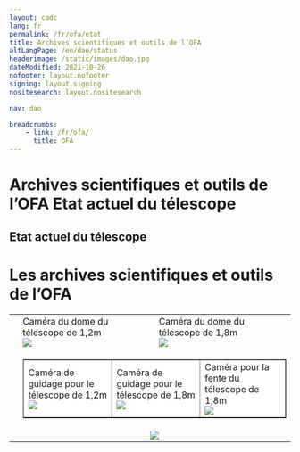```yaml
---
layout: cadc
lang: fr
permalink: /fr/ofa/etat
title: Archives scientifiques et outils de l’OFA
altLangPage: /en/dao/status
headerimage: /static/images/dao.jpg
dateModified: 2021-10-26
nofooter: layout.nofooter
signing: layout.signing
nositesearch: layout.nositesearch

nav: dao

breadcrumbs:
    - link: /fr/ofa/
      title: OFA
---
```


<div class="span-6">
 <h1 id="wb-cont" class="wb-invisible">Archives scientifiques et outils de l’OFA Etat actuel du télescope</h1>
 <h2 class="align-center">Etat actuel du télescope</h2>
 <h1 id="wb-cont" class="wb-invisible">Les archives scientifiques et outils de l’OFA</h1>
 <p>


</p><center>
	<table>

<tbody class="table"><tr>
<td rowspan="3">
<object height="780" width="350" data="/files/vault/DAO/Monitoring/status_tables.html"></object>
</td>

<td>
	Caméra du dome du télescope de 1,2m<br>
<a href="/files/vault/DAO/Monitoring/domecam_48.jpg" class="ui-link">
<img src="/files/vault/DAO/Monitoring/domecam_48.jpg"></a>
</td>
<td>
	Caméra du dome du télescope de 1,8m<br>
<a href="/files/vault/DAO/Monitoring/domecam_72.jpg" class="ui-link">
<img src="/files/vault/DAO/Monitoring/domecam_72.jpg"></a>
</td>
</tr>

<tr>
<td colspan="2">
	<center>
<table bgcolor="#FFFFFF" border="1" cellspacing="0" cellpadding="6" data-darkreader-inline-bgcolor="" style="">
<tbody><tr>

<td>
Caméra de guidage pour le télescope de 1,2m<br>
<a href="/files/vault/DAO/Monitoring/guider_12.jpg" class="ui-link">
<img src="/files/vault/DAO/Monitoring/guider_12.jpg"></a>
</td>

<td>
Caméra de guidage pour le télescope de 1,8m<br>
<a href="/files/vault/DAO/Monitoring/guider_18.jpg" class="ui-link">
<img src="/files/vault/DAO/Monitoring/guider_18.jpg"></a>
</td>

<td>
Caméra pour la fente du télescope de 1,8m<br>
<a href="/files/vault/DAO/Monitoring/slit_18.jpg" class="ui-link">
<img src="/files/vault/DAO/Monitoring/slit_18.jpg"></a>
</td>

</tr>
</tbody></table>
</center>
</td>
</tr>

<tr>
<td align="center" colspan="2">
<a href="/files/vault/DAO/Monitoring/ccdTemps.png" class="ui-link">
<img src="/files/vault/DAO/Monitoring/ccdTemps.png"></a>
</td>
</tr>
</tbody></table>


</center></div>